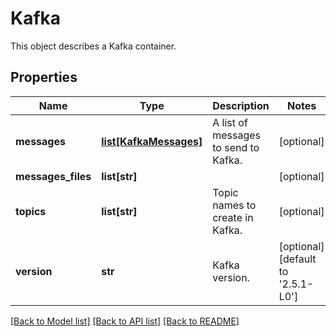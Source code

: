 # Kafka

This object describes a Kafka container. 
## Properties
Name | Type | Description | Notes
------------ | ------------- | ------------- | -------------
**messages** | [**list[KafkaMessages]**](KafkaMessages.md) | A list of messages to send to Kafka. | [optional] 
**messages_files** | **list[str]** |  | [optional] 
**topics** | **list[str]** | Topic names to create in Kafka. | [optional] 
**version** | **str** | Kafka version. | [optional] [default to '2.5.1-L0']

[[Back to Model list]](../README.md#documentation-for-models) [[Back to API list]](../README.md#documentation-for-api-endpoints) [[Back to README]](../README.md)


